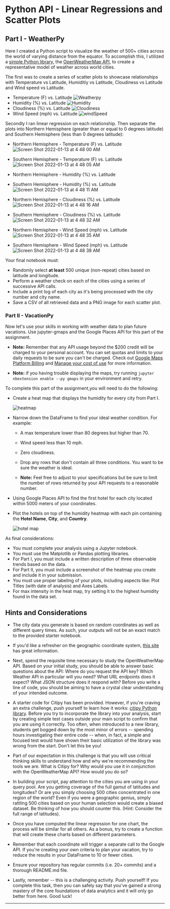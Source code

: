 # Python API  - Linear Regressions and Scatter Plots



## Part I - WeatherPy

Here I created a Python script to visualize the weather of 500+ cities across the world of varying distance from the equator. To accomplish this, I  utilized  a [simple Python library](https://pypi.python.org/pypi/citipy), the [OpenWeatherMap API](https://openweathermap.org/api), to create a representative model of weather across world cities.



The first was to create a series of scatter plots to showcase relationships with Temperature vs Latitude, Humiditiy vs Latitude, Cloudiness vs Latitude and Wind speed vs Latitude.

* Temperature (F) vs. Latitude
 ![Weatherpy](output_data/Fig1.png)
* Humidity (%) vs. Latitude
  ![Humidity](output_data/Fig2.png)
* Cloudiness (%) vs. Latitude
  ![Cloudiness](output_data/Fig3.png)
* Wind Speed (mph) vs. Latitude
 ![windSpeed](output_data/Fig4.png)

Secondly I ran linear regression on each relationship. Then separate the plots into Northern Hemisphere (greater than or equal to 0 degrees latitude) and Southern Hemisphere (less than 0 degrees latitude):

* Northern Hemisphere - Temperature (F) vs. Latitude![Screen Shot 2022-01-13 at 4 48 00 AM](https://user-images.githubusercontent.com/33403205/149308110-d2fd3fa8-e036-4427-9ae8-ae0e680e7ed0.png)

* Southern Hemisphere - Temperature (F) vs. Latitude![Screen Shot 2022-01-13 at 4 48 05 AM](https://user-images.githubusercontent.com/33403205/149307792-fe0f9e1f-918a-46cf-abd6-4554e94ec943.png)

* Northern Hemisphere - Humidity (%) vs. Latitude
* Southern Hemisphere - Humidity (%) vs. Latitude![Screen Shot 2022-01-13 at 4 48 11 AM](https://user-images.githubusercontent.com/33403205/149308015-b776cfc2-920f-4501-b879-6c9cf76e27f3.png)

* Northern Hemisphere - Cloudiness (%) vs. Latitude![Screen Shot 2022-01-13 at 4 48 16 AM](https://user-images.githubusercontent.com/33403205/149307969-278bc4a9-9ce5-4cf8-8ba8-62afe24c8d84.png)

* Southern Hemisphere - Cloudiness (%) vs. Latitude![Screen Shot 2022-01-13 at 4 48 32 AM](https://user-images.githubusercontent.com/33403205/149307843-ae9a2aeb-ec4f-439a-9ba8-e647a125fcce.png)

* Northern Hemisphere - Wind Speed (mph) vs. Latitude![Screen Shot 2022-01-13 at 4 48 35 AM](https://user-images.githubusercontent.com/33403205/149307925-6172ee99-c0aa-47b7-a8bd-732f8abb569f.png)

* Southern Hemisphere - Wind Speed (mph) vs. Latitude![Screen Shot 2022-01-13 at 4 48 38 AM](https://user-images.githubusercontent.com/33403205/149307630-2b111fe9-7940-4088-b6b4-ab85837a59ba.png)




Your final notebook must:

* Randomly select **at least** 500 unique (non-repeat) cities based on latitude and longitude.
* Perform a weather check on each of the cities using a series of successive API calls.
* Include a print log of each city as it's being processed with the city number and city name.
* Save a CSV of all retrieved data and a PNG image for each scatter plot.

### Part II - VacationPy

Now let's use your skills in working with weather data to plan future vacations. Use jupyter-gmaps and the Google Places API for this part of the assignment.

* **Note:** Remember that any API usage beyond the $200 credit will be charged to your personal account. You can set quotas and limits to your daily requests to be sure you can't be charged. Check out [Google Maps Platform Billing](https://developers.google.com/maps/billing/gmp-billing#monitor-and-restrict-consumption) and [Manage your cost of use](https://developers.google.com/maps/documentation/javascript/usage-and-billing#set-caps) for more information.

* **Note:** if you having trouble displaying the maps, try running `jupyter nbextension enable --py gmaps` in your environment and retry.

To complete this part of the assignment,you will need to do the following:

* Create a heat map that displays the humidity for every city from Part I.

  ![heatmap](Images/heatmap.png)

* Narrow down the DataFrame to find your ideal weather condition. For example:

  * A max temperature lower than 80 degrees but higher than 70.

  * Wind speed less than 10 mph.

  * Zero cloudiness.

  * Drop any rows that don't contain all three conditions. You want to be sure the weather is ideal.

  * **Note:** Feel free to adjust to your specifications but be sure to limit the number of rows returned by your API requests to a reasonable number.

* Using Google Places API to find the first hotel for each city located within 5000 meters of your coordinates.

* Plot the hotels on top of the humidity heatmap with each pin containing the **Hotel Name**, **City**, and **Country**.

  ![hotel map](Images/hotel_map.png)

As final considerations:

* You must complete your analysis using a Jupyter notebook.
* You must use the Matplotlib or Pandas plotting libraries.
* For Part I, you must include a written description of three observable trends based on the data.
* For Part II, you must include a screenshot of the heatmap you create and include it in your submission.
* You must use proper labeling of your plots, including aspects like: Plot Titles (with date of analysis) and Axes Labels.
* For max intensity in the heat map, try setting it to the highest humidity found in the data set.

## Hints and Considerations

* The city data you generate is based on random coordinates as well as different query times. As such, your outputs will not be an exact match to the provided starter notebook.

* If you'd like a refresher on the geographic coordinate system, [this site](http://desktop.arcgis.com/en/arcmap/10.3/guide-books/map-projections/about-geographic-coordinate-systems.htm) has great information.

* Next, spend the requisite time necessary to study the OpenWeatherMap API. Based on your initial study, you should be able to answer basic questions about the API: Where do you request the API key? Which Weather API in particular will you need? What URL endpoints does it expect? What JSON structure does it respond with? Before you write a line of code, you should be aiming to have a crystal clear understanding of your intended outcome.

* A starter code for Citipy has been provided. However, if you're craving an extra challenge, push yourself to learn how it works: [citipy Python library](https://pypi.python.org/pypi/citipy). Before you try to incorporate the library into your analysis, start by creating simple test cases outside your main script to confirm that you are using it correctly. Too often, when introduced to a new library, students get bogged down by the most minor of errors -- spending hours investigating their entire code -- when, in fact, a simple and focused test would have shown their basic utilization of the library was wrong from the start. Don't let this be you!

* Part of our expectation in this challenge is that you will use critical thinking skills to understand how and why we're recommending the tools we are. What is Citipy for? Why would you use it in conjunction with the OpenWeatherMap API? How would you do so?

* In building your script, pay attention to the cities you are using in your query pool. Are you getting coverage of the full gamut of latitudes and longitudes? Or are you simply choosing 500 cities concentrated in one region of the world? Even if you were a geographic genius, simply rattling 500 cities based on your human selection would create a biased dataset. Be thinking of how you should counter this. (Hint: Consider the full range of latitudes).

* Once you have computed the linear regression for one chart, the process will be similar for all others. As a bonus, try to create a function that will create these charts based on different parameters.

* Remember that each coordinate will trigger a separate call to the Google API. If you're creating your own criteria to plan your vacation, try to reduce the results in your DataFrame to 10 or fewer cities.

* Ensure your repository has regular commits (i.e. 20+ commits) and a thorough README.md file.

* Lastly, remember -- this is a challenging activity. Push yourself! If you complete this task, then you can safely say that you've gained a strong mastery of the core foundations of data analytics and it will only go better from here. Good luck!

- - -

